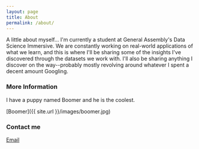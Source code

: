 ```yaml
---
layout: page
title: About
permalink: /about/
---
```


A little about myself... I'm currently a student at General Assembly's Data Science Immersive. We are constantly working on real-world applications of what we learn, and this is where I'll be sharing some of the insights I've discovered through the datasets we work with. I'll also be sharing anything I discover on the way--probably mostly revolving around whatever I spent a decent amount Googling.

### More Information

I have a puppy named Boomer and he is the coolest.

[Boomer]({{ site.url }}/images/boomer.jpg)
### Contact me

[Email](mailto:doylejma@gmail.com)
